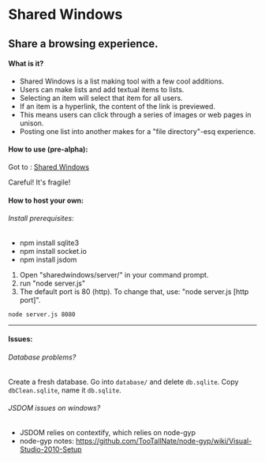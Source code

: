 Shared Windows
=============

Share a browsing experience.
----------------------------

#### What is it?

* Shared Windows is a list making tool with a few cool additions.
* Users can make lists and add textual items to lists. 
* Selecting an item will select that item for all users.
* If an item is a hyperlink, the content of the link is previewed.
* This means users can click through a series of images or web pages in unison.
* Posting one list into another makes for a "file directory"-esq experience.

#### How to use (pre-alpha):

Got to : [Shared Windows](http://www.sharedwindows.com)

Careful! It's fragile!

#### How to host your own:

###### Install prerequisites:
*  npm install sqlite3
*  npm install socket.io
*  npm install jsdom

<!--[  ]  npm install hackpad
    [  ]  npm install request-->

 
 
1. Open "sharedwindows/server/" in your command prompt.
2. run "node server.js"
3. The default port is 80 (http). To change that, use: "node server.js [http port]". 

`node server.js 8080`

---------------------------
#### Issues:

###### Database problems?
Create a fresh database. Go into `database/` and delete `db.sqlite`. Copy `dbClean.sqlite`, name it `db.sqlite`.

###### JSDOM issues on windows?
* JSDOM relies on contextify, which relies on node-gyp
* node-gyp notes: https://github.com/TooTallNate/node-gyp/wiki/Visual-Studio-2010-Setup